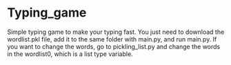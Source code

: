 # Typing_game
Simple typing game to make your typing fast.
You just need to download the wordlist.pkl file, add it to the same folder with main.py, and run main.py.
If you want to change the words, go to pickling_list.py and change the words in the wordlist0, which is a list type variable.
